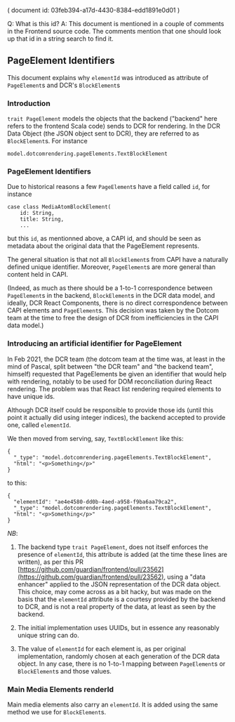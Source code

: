 ( document id: 03feb394-a17d-4430-8384-edd1891e0d01 )

Q: What is this id? A: This document is mentioned in a couple of comments in the Frontend source code. The comments mention that one should look up that id in a string search to find it. 

## PageElement Identifiers

This document explains why `elementId` was introduced as attribute of `PageElement`s and DCR's `BlockElement`s

### Introduction

`trait PageElement` models the objects that the backend ("backend" here refers to the frontend Scala code) sends to DCR for rendering. In the DCR Data Object (the JSON object sent to DCR), they are referred to as `BlockElement`s. For instance 

```
model.dotcomrendering.pageElements.TextBlockElement
```

### PageElement Identifiers

Due to historical reasons a few `PageElement`s have a field called `id`, for instance

```
case class MediaAtomBlockElement(
    id: String,
    title: String,
    ...
```

but this `id`, as mentionned above, a CAPI id, and should be seen as metadata about the original data that the PageElement represents. 

The general situation is that not all `BlockElement`s from CAPI have a naturally defined unique identifier. Moreover, `PageElement`s are more general than content held in CAPI. 

(Indeed, as much as there should be a 1-to-1 correspondence between `PageElement`s in the backend, `BlockElement`s in the DCR data model, and ideally, DCR React Components, there is no direct correspondence between CAPI elements and `PageElement`s. This decision was taken by the Dotcom team at the time to free the design of DCR from inefficiencies in the CAPI data model.)

### Introducing an artificial identifier for PageElement

In Feb 2021, the DCR team (the dotcom team at the time was, at least in the mind of Pascal, split between "the DCR team" and "the backend team", himself) requested that PageElements be given an identifier that would help with rendering, notably to be used for DOM reconciliation during React rendering. The problem was that React list rendering required elements to have unique ids.

Although DCR itself could be responsible to provide those ids (until this point it actually did using integer indices), the backend accepted to provide one, called `elementId`. 

We then moved from serving, say, `TextBlockElement` like this:   

```
{
  "_type": "model.dotcomrendering.pageElements.TextBlockElement",
  "html": "<p>Something</p>"
}
```

to this:

```
{
  "elementId": "ae4e4580-dd0b-4aed-a958-f9ba6aa79ca2",
  "_type": "model.dotcomrendering.pageElements.TextBlockElement",
  "html": "<p>Something</p>"
}
```

*NB*:

1. The backend type `trait PageElement`, does not itself enforces the presence of `elementId`, this attribute is added (at the time these lines are written), as per this PR [https://github.com/guardian/frontend/pull/23562](https://github.com/guardian/frontend/pull/23562), using a "data enhancer" applied to the JSON representation of the DCR data object. This choice, may come across as a bit hacky, but was made on the basis that the `elementId` attribute is a courtesy provided by the backend to DCR, and is not a real property of the data, at least as seen by the backend.

2. The initial implementation uses UUIDs, but in essence any reasonably unique string can do. 

3. The value of `elementId` for each element is, as per original implementation, randomly chosen at each generation of the DCR data object. In any case, there is no 1-to-1 mapping between `PageElement`s or `BlockElement`s and those values. 

### Main Media Elements renderId

Main media elements also carry an `elementId`. It is added using the same method we use for `BlockElement`s.
